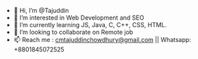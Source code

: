 - 👋 Hi, I’m @Tajuddin
- 👀 I’m interested in Web Development and SEO
- 🌱 I’m currently learning JS, Java, C, C++, CSS, HTML.
- 💞️ I’m looking to collaborate on Remote job
- 📫 Reach me : cmtajuddinchowdhury@gmail.com || Whatsapp: +8801845072525

<!---
Tajuddin-green/Tajuddin-green is a ✨ special ✨ repository because its `README.md` (this file) appears on your GitHub profile.
You can click the Preview link to take a look at your changes.
--->
